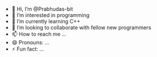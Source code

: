 - 👋 Hi, I’m @Prabhudas-bit
- 👀 I’m interested in programming
- 🌱 I’m currently learning C++
- 💞️ I’m looking to collaborate with fellow new programmers
- 📫 How to reach me ...
- 😄 Pronouns: ...
- ⚡ Fun fact: ...

<!---
Prabhudas-bit/Prabhudas-bit is a ✨ special ✨ repository because its `README.md` (this file) appears on your GitHub profile.
You can click the Preview link to take a look at your changes.
--->
